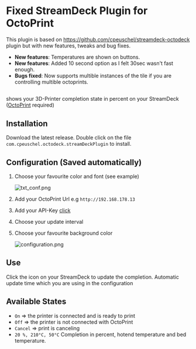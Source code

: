 # Fixed StreamDeck Plugin for OctoPrint

This plugin is based on https://github.com/cpeuschel/streamdeck-octodeck plugin but with new features, tweaks and bug fixes.

- **New features**: Temperatures are shown on buttons.
- **New features**: Added 10 second option as I felt 30sec wasn't fast enough.
- **Bugs fixed**: Now supports multible instances of the tile if you are controlling multible octoprints.

## 

shows your 3D-Printer completion state in percent on your StreamDeck ([OctoPrint](https://github.com/OctoPrint/OctoPrint) required)

## Installation
Download the latest release. Double click on the file `com.cpeuschel.octodeck.streamDeckPlugin` to install.

## Configuration (Saved automatically)
1. Choose your favourite color and font (see example)
   
   ![txt_conf.png](readme/txt_conf.png)
2. Add your OctoPrint Url e.g `http://192.168.178.13`
3. Add your API-Key [click](https://docs.octoprint.org/en/master/api/general.html#authorization)
4. Choose your update interval
5. Choose your favourite background color

    ![configuration.png](readme/configuration.png)

## Use
Click the icon on your StreamDeck to update the completion. Automatic update time which you are using in the configuration

## Available States
- `On` => the printer is connected and is ready to print
- `Off` => the printer is not connected with OctoPrint
- `Cancel` => print is canceling
- `20 %, 210°C, 50°C` Completion in percent, hotend temperature and bed temperature.
